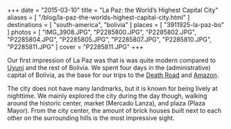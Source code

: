 +++
date    = "2015-03-10"
title   = "La Paz: the World’s Highest Capital City"
aliases = [ "/blog/la-paz-the-worlds-highest-capital-city.html" ]
destinations = [ "south-america", "bolivia" ]
places  = [ "3911925-la-paz-bo" ]
photos  = [
  "IMG_3908.JPG", "P2285800.JPG", "P2285802.JPG", "P2285804.JPG", "P2285805.JPG",
  "P2285807.JPG", "P2285810.JPG", "P2285811.JPG"
]
cover = "P2285811.JPG"
+++

Our first impression of La Paz was that is was quite modern compared to [Uyuni](/surreal-salar-de-uyuni/) and the rest of Bolivia. We spent four days in the (administrative) capital of Bolivia, as the base for our trips to the [Death Road](/biking-the-worlds-most-dangerous-road/) and [Amazon](/the-bolivian-amazon/).
<!--more-->
The city does not have many landmarks, but it is known for being lively at nighttime. We mainly explored the city during the day though, walking around the historic center, market (Mercado Lanza), and plaza (Plaza Mayor). From the city center, the amount of brick houses built next to each other on the surrounding hills is the most impressive sight.